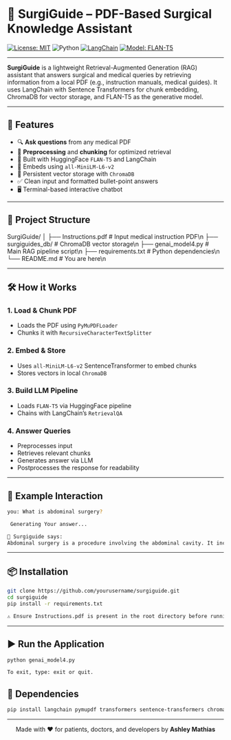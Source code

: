 # 🧠 SurgiGuide – PDF-Based Surgical Knowledge Assistant

[![License: MIT](https://img.shields.io/badge/License-MIT-blue.svg)](LICENSE)
![Python](https://img.shields.io/badge/Python-3.10%2B-green)
[![LangChain](https://img.shields.io/badge/LangChain-RAG-blue)](https://docs.langchain.com/)
[![Model: FLAN-T5](https://img.shields.io/badge/Model-FLAN--T5--Small-yellow)](https://huggingface.co/google/flan-t5-small)

---

**SurgiGuide** is a lightweight Retrieval-Augmented Generation (RAG) assistant that answers surgical and medical queries by retrieving information from a local PDF (e.g., instruction manuals, medical guides). It uses LangChain with Sentence Transformers for chunk embedding, ChromaDB for vector storage, and FLAN-T5 as the generative model.

---

## 🚀 Features

- 🔍 **Ask questions** from any medical PDF
- 📑 **Preprocessing** and **chunking** for optimized retrieval
- 🤖 Built with HuggingFace `FLAN-T5` and LangChain
- 🧠 Embeds using `all-MiniLM-L6-v2`
- 💾 Persistent vector storage with `ChromaDB`
- ✅ Clean input and formatted bullet-point answers
- 🖥️ Terminal-based interactive chatbot

---

## 📂 Project Structure
SurgiGuide/
│
├── Instructions.pdf # Input medical instruction PDF\n
├── surgiguides_db/ # ChromaDB vector storage\n
├── genai_model4.py # Main RAG pipeline script\n
├── requirements.txt # Python dependencies\n
└── README.md # You are here\n

---

## 🛠️ How it Works

### 1. Load & Chunk PDF
- Loads the PDF using `PyMuPDFLoader`
- Chunks it with `RecursiveCharacterTextSplitter`

### 2. Embed & Store
- Uses `all-MiniLM-L6-v2` SentenceTransformer to embed chunks
- Stores vectors in local `ChromaDB`

### 3. Build LLM Pipeline
- Loads `FLAN-T5` via HuggingFace pipeline
- Chains with LangChain’s `RetrievalQA`

### 4. Answer Queries
- Preprocesses input
- Retrieves relevant chunks
- Generates answer via LLM
- Postprocesses the response for readability

---

## 🧪 Example Interaction

```bash
you: What is abdominal surgery?

 Generating Your answer...

📘 Surgiguide says:
Abdominal surgery is a procedure involving the abdominal cavity. It includes operations on organs such as the stomach, intestines, liver, or kidneys.
```

---

## 📦 Installation

``` bash
git clone https://github.com/yourusername/surgiguide.git
cd surgiguide
pip install -r requirements.txt

⚠️ Ensure Instructions.pdf is present in the root directory before running.
```

---

## ▶️ Run the Application

```bash
python genai_model4.py

To exit, type: exit or quit.
```

## 🔧 Dependencies

```bash
pip install langchain pymupdf transformers sentence-transformers chromadb
```

---

<p align="center">
  Made with ❤️ for patients, doctors, and developers by <strong>Ashley Mathias</strong>
</p>




